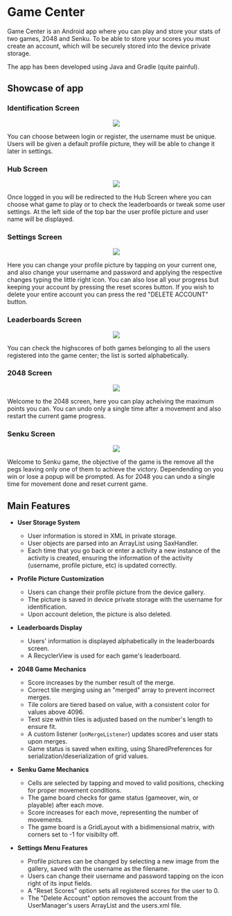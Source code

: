 # Game Center
Game Center is an Android app where you can play and store your stats of two games, 2048 and Senku. To be able to store your scores you must create an account, which will be securely stored into the device private storage.

The app has been developed using Java and Gradle (quite painful).

## Showcase of app

### Identification Screen
<p align="center">
  <img src="https://github.com/xborrasmercant/PM_GameCenter/assets/91749310/64944136-fb41-4717-9c8e-a32058786a43"/>
</p>
You can choose between login or register, the username must be unique. Users will be given a default profile picture, they will be able to change it later in settings.

### Hub Screen
<p align="center">
  <img src="https://github.com/xborrasmercant/PM_GameCenter/assets/91749310/25255269-a038-40e9-917d-a95ff281d12a"/>
</p>
Once logged in you will be redirected to the Hub Screen where you can choose what game to play or to check the leaderboards or tweak some user settings. At the left side of the top bar the user profile picture and user name will be displayed.

### Settings Screen
<p align="center">
  <img src="https://github.com/xborrasmercant/PM_GameCenter/assets/91749310/1602f569-6a6a-4801-b10d-4f5a1228dbc5"/>
</p>
Here you can change your profile picture by tapping on your current one, and also change your username and password and applying the respective changes typing the little right icon. You can also lose all your progress but keeping your account by pressing the reset scores button. If you wish to delete your entire account you can press the red "DELETE ACCOUNT" button.

### Leaderboards Screen
<p align="center">
  <img src="https://github.com/xborrasmercant/PM_GameCenter/assets/91749310/bc7929d5-bca4-4c30-9ec3-ceb320cb1f76"/>
</p>
You can check the highscores of both games belonging to all the users registered into the game center; the list is sorted alphabetically.

### 2048 Screen
<p align="center">
  <img src="https://github.com/xborrasmercant/PM_GameCenter/assets/91749310/bc04f387-fd5f-49d5-81eb-7244b18b287b"/>
</p>
Welcome to the 2048 screen, here you can play acheiving the maximum points you can. You can undo only a single time after a movement and also restart the current game progress. 

### Senku Screen
<p align="center">
  <img src="https://github.com/xborrasmercant/PM_GameCenter/assets/91749310/16e9c162-6dd5-484d-937e-6fd4e903e6f1"/>
</p>
Welcome to Senku game, the objective of the game is the remove all the pegs leaving only one of them to achieve the victory. Dependending on you win or lose a popup will be prompted. As for 2048 you can undo a single time for movement done and reset current game.

## Main Features

- **User Storage System**
  - User information is stored in XML in private storage.
  - User objects are parsed into an ArrayList using SaxHandler.
  - Each time that you go back or enter a activity a new instance of the activity is created, ensuring the information of the activity (username, profile picture, etc) is updated correctly.

- **Profile Picture Customization**
  - Users can change their profile picture from the device gallery.
  - The picture is saved in device private storage with the username for identification.
  - Upon account deletion, the picture is also deleted.

- **Leaderboards Display**
  - Users' information is displayed alphabetically in the leaderboards screen.
  - A RecyclerView is used for each game's leaderboard.

- **2048 Game Mechanics**
  - Score increases by the number result of the merge.
  - Correct tile merging using an "merged" array to prevent incorrect merges.
  - Tile colors are tiered based on value, with a consistent color for values above 4096.
  - Text size within tiles is adjusted based on the number's length to ensure fit.
  - A custom listener (`onMergeListener`) updates scores and user stats upon merges.
  - Game status is saved when exiting, using SharedPreferences for serialization/deserialization of grid values.

- **Senku Game Mechanics**
  - Cells are selected by tapping and moved to valid positions, checking for proper movement conditions.
  - The game board checks for game status (gameover, win, or playable) after each move.
  - Score increases for each move, representing the number of movements.
  - The game board is a GridLayout with a bidimensional matrix, with corners set to -1 for visibilty off.

- **Settings Menu Features**
  - Profile pictures can be changed by selecting a new image from the gallery, saved with the username as the filename.
  - Users can change their username and password tapping on the icon right of its input fields.
  - A "Reset Scores" option sets all registered scores for the user to 0.
  - The "Delete Account" option removes the account from the UserManager's users ArrayList and the users.xml file.
